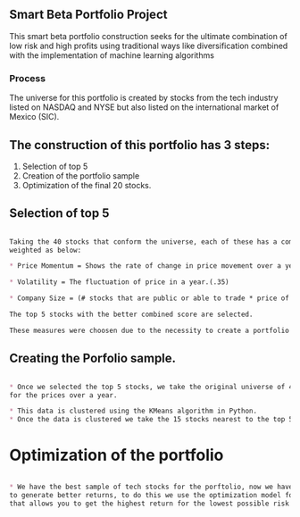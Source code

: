 
## Smart Beta Portfolio Project

This smart beta portfolio construction seeks for the ultimate combination of low risk and high profits using traditional ways like diversification combined with the implementation of machine learning algorithms

### Process

The universe for this portfolio is created by stocks from the tech industry listed on NASDAQ and NYSE but also listed
on the international market of Mexico (SIC).
	 

## The construction of this portfolio has 3 steps:

1. Selection of top 5
2. Creation of the portfolio sample 
3. Optimization of the final 20 stocks.


## Selection of top 5

```markdown

Taking the 40 stocks that conform the universe, each of these has a combined Score of 3 metrics
weighted as below:

* Price Momentum = Shows the rate of change in price movement over a year.(.35)

* Volatility = The fluctuation of price in a year.(.35)

* Company Size = (# stocks that are public or able to trade * price of the stock)(.30)

The top 5 stocks with the better combined score are selected.

These measures were choosen due to the necessity to create a portfolio with great returns.

```

## Creating the Porfolio sample.

```markdown

* Once we selected the top 5 stocks, we take the original universe of 40 stocks, calculate a daily return 
for the prices over a year.

* This data is clustered using the KMeans algorithm in Python.
* Once the data is clustered we take the 15 stocks nearest to the top 5 in distance.

```

# Optimization of the portfolio

```markdown

* We have the best sample of tech stocks for the porftolio, now we have to select the best combination
to generate better returns, to do this we use the optimization model for portfolios called the efficient frontier 
that allows you to get the highest return for the lowest possible risk

